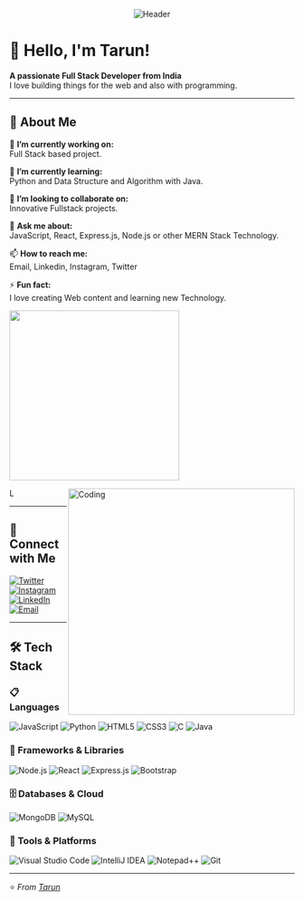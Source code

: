  <p align="center">
      <img
        src="https://capsule-render.vercel.app/api?type=waving&color=63C8FF&height=120&section=header&text=Tarun%20Kumar%20Singh&fontSize=40&fontColor=000000&animation=none&fontAlignY=35"
        alt="Header"
      />
    </p>

# 👋 Hello, I'm Tarun!

**A passionate Full Stack Developer from India**  
I love building things for the web and also with programming.

---

## 🚀 About Me

🔭 **I’m currently working on:**<br>Full Stack based project.

🌱 **I’m currently learning:**<br>Python and Data Structure and Algorithm with Java.

👯 **I’m looking to collaborate on:**<br>Innovative Fullstack projects.

💬 **Ask me about:**<br>JavaScript, React, Express.js, Node.js or other MERN Stack Technology.

📫 **How to reach me:**<br>Email, Linkedin, Instagram, Twitter

⚡ **Fun fact:**<br>I love creating Web content and learning new Technology.

  <img src="https://i.postimg.cc/q7ggNG0h/octocat.png" align="center" width="300" />

<img align="right" alt="Coding" width="400" src="https://media.tenor.com/rePDfDWO3XoAAAAd/hacking.gif">L

---

## 🤝 Connect with Me

[![Twitter](https://img.shields.io/badge/Twitter-1DA1F2?style=for-the-badge&logo=twitter&logoColor=white)](https://x.com/_itzz_tarun?t=-QDTSY3xI2vCmtiJOQ9gEQ&s=08)
[![Instagram](https://img.shields.io/badge/Instagram-E4405F?style=for-the-badge&logo=instagram&logoColor=white)](https://www.instagram.com/_itzz_tarun?utm_source=qr&igsh=anJnN2Q5N3F1aGcw)
[![LinkedIn](https://img.shields.io/badge/LinkedIn-0077B5?style=for-the-badge&logo=linkedin&logoColor=white)](https://www.linkedin.com/in/tarun-kumar-singh-775454234/)
[![Email](https://img.shields.io/badge/Email-D14836?style=for-the-badge&logo=gmail&logoColor=white)](https://mail.google.com/mail/u/0/#inbox?compose=CllgCKCGlsrSZJtNNTrffglfCvBnkNprvsTgGCDxkHsqfJPsHZhZxMLrfLPJFMMJddvmvVwJRxq)

---

## 🛠️ Tech Stack

### 📋 Languages

![JavaScript](https://img.shields.io/badge/JavaScript-F7DF1E?style=for-the-badge&logo=javascript&logoColor=black)
![Python](https://img.shields.io/badge/Python-3776AB?style=for-the-badge&logo=python&logoColor=white)
![HTML5](https://img.shields.io/badge/HTML5-E34F26?style=for-the-badge&logo=html5&logoColor=white)
![CSS3](https://img.shields.io/badge/CSS3-1572B6?style=for-the-badge&logo=css3&logoColor=white)
![C](https://img.shields.io/badge/C-00599C?style=for-the-badge&logo=c&logoColor=white)
![Java](https://img.shields.io/badge/Java-ED8B00?style=for-the-badge&logo=openjdk&logoColor=white)

### 🚀 Frameworks & Libraries

![Node.js](https://img.shields.io/badge/Node.js-339933?style=for-the-badge&logo=nodedotjs&logoColor=white)
![React](https://img.shields.io/badge/React-20232A?style=for-the-badge&logo=react&logoColor=61DAFB)
![Express.js](https://img.shields.io/badge/Express.js-000000?style=for-the-badge&logo=express&logoColor=white)
![Bootstrap](https://img.shields.io/badge/Bootstrap-7952B3?style=for-the-badge&logo=bootstrap&logoColor=white)

### 🗄️ Databases & Cloud

![MongoDB](https://img.shields.io/badge/MongoDB-47A248?style=for-the-badge&logo=mongodb&logoColor=white)
![MySQL](https://img.shields.io/badge/MySQL-4479A1?style=for-the-badge&logo=mysql&logoColor=white)

### 🔧 Tools & Platforms

![Visual Studio Code](https://img.shields.io/badge/Visual%20Studio%20Code-007ACC?style=for-the-badge&logo=visual-studio-code&logoColor=white)
![IntelliJ IDEA](https://img.shields.io/badge/IntelliJ_IDEA-000000?style=for-the-badge&logo=intellij-idea&logoColor=white)
![Notepad++](https://img.shields.io/badge/Notepad++-90E59A?style=for-the-badge&logo=notepad%2b%2b&logoColor=black)
![Git](https://img.shields.io/badge/Git-F05032?style=for-the-badge&logo=git&logoColor=white)

<!--## ✍️ Latest Blog Posts -->

<!-- BLOG-POST-LIST:START -->

<!-- [How I Built My Portfolio with Next.js](https://yourblog.com/post-1) -->
<!-- BLOG-POST-LIST:END -->

---

⭐️ _From [Tarun](https://github.com/YourGitHubUsername)_
